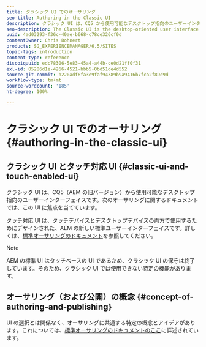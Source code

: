 ```yaml
---
title: クラシック UI でのオーサリング
seo-title: Authoring in the Classic UI
description: クラシック UI は、CQ5 から使用可能なデスクトップ指向のユーザーインターフェイスです。次のオーサリングに関するドキュメントでは、この UI に焦点を当てています。タッチベースの UI は、タッチデバイスとデスクトップデバイスの両方で使用するためにデザインされた、AEM 用の新しい標準ユーザーインターフェイスです。詳しくは、標準オーサリングのドキュメントを参照してください。
seo-description: The Classic UI is the desktop-oriented user interface that as been available since CQ5. The following documentation on authoring is focused on this UI. The touch-based UI is the new standard user interface for AEM, designed for use on both touch and desktop devices. Please see the standard authoring documentation for further information.
uuid: 4ad03293-f36c-40ae-b668-c78ce326cf0d
contentOwner: Chris Bohnert
products: SG_EXPERIENCEMANAGER/6.5/SITES
topic-tags: introduction
content-type: reference
discoiquuid: edc78306-5e83-45a4-a44b-ce0d21ff0f31
exl-id: 05286d1e-4266-4521-bbb5-0bd51de4d552
source-git-commit: b220adf6fa3e9faf94389b9a9416b7fca2f89d9d
workflow-type: tm+mt
source-wordcount: '185'
ht-degree: 100%

---
```


# クラシック UI でのオーサリング {#authoring-in-the-classic-ui}

## クラシック UI とタッチ対応 UI {#classic-ui-and-touch-enabled-ui}

クラシック UI は、CQ5（AEM の旧バージョン）から使用可能なデスクトップ指向のユーザーインターフェイスです。次のオーサリングに関するドキュメントでは、この UI に焦点を当てています。

タッチ対応 UI は、タッチデバイスとデスクトップデバイスの両方で使用するためにデザインされた、AEM の新しい標準ユーザーインターフェイスです。詳しくは、[標準オーサリングのドキュメント](/help/sites-authoring/author.md)を参照してください。

>[!NOTE]
>
>AEM の標準 UI はタッチベースの UI であるため、クラシック UI の保守は終了しています。そのため、クラシック UI では使用できない特定の機能があります。

## オーサリング（および公開）の概念 {#concept-of-authoring-and-publishing}

UI の選択とは関係なく、オーサリングに共通する特定の概念とアイデアがあります。これについては、[標準オーサリングのドキュメントのここ](/help/sites-authoring/author.md#concept-of-authoring-and-publishing)に詳述されています。
